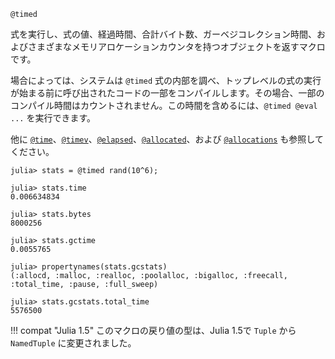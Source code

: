 ```
@timed
```

式を実行し、式の値、経過時間、合計バイト数、ガーベジコレクション時間、およびさまざまなメモリアロケーションカウンタを持つオブジェクトを返すマクロです。

場合によっては、システムは `@timed` 式の内部を調べ、トップレベルの式の実行が始まる前に呼び出されたコードの一部をコンパイルします。その場合、一部のコンパイル時間はカウントされません。この時間を含めるには、`@timed @eval ...` を実行できます。

他に [`@time`](@ref)、[`@timev`](@ref)、[`@elapsed`](@ref)、[`@allocated`](@ref)、および [`@allocations`](@ref) も参照してください。

```julia-repl
julia> stats = @timed rand(10^6);

julia> stats.time
0.006634834

julia> stats.bytes
8000256

julia> stats.gctime
0.0055765

julia> propertynames(stats.gcstats)
(:allocd, :malloc, :realloc, :poolalloc, :bigalloc, :freecall, :total_time, :pause, :full_sweep)

julia> stats.gcstats.total_time
5576500
```

!!! compat "Julia 1.5"
    このマクロの戻り値の型は、Julia 1.5で `Tuple` から `NamedTuple` に変更されました。

